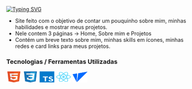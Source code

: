 [![Typing SVG](https://readme-typing-svg.herokuapp.com/?color=e0b0ff&size=35&center=true&vCenter=true&width=1000&lines=+Seja+Bem+vindo+ao+meu+Portfólio!+)](https://git.io/typing-svg)
+ Site feito com o objetivo de contar um pouquinho sobre mim, minhas habilidades e mostrar meus projetos.
+ Nele contem 3 páginas -> Home, Sobre mim e Projetos
+ Contém um breve texto sobre mim, minhas skills em ícones, minhas redes e card links para meus projetos.
### Tecnologias / Ferramentas Utilizadas
<div style="display: inline_block">
<img align="center" alt="Gabi-HTML" height="30" width="40" src="https://raw.githubusercontent.com/devicons/devicon/master/icons/html5/html5-original.svg">
<img align="center" alt="Gabi-CSS" height="30" width="40" src="https://raw.githubusercontent.com/devicons/devicon/master/icons/css3/css3-original.svg">
<img align="center" alt="Gabi-typescript" height="30" width="40" src="https://raw.githubusercontent.com/devicons/devicon/master/icons/typescript/typescript-original.svg">
<img align="center" alt="Gabi-react" height="30" width="40" src="https://raw.githubusercontent.com/devicons/devicon/master/icons/react/react-original.svg">
<img align="center" alt="Gabi-vite" height="30" width="40" src="https://raw.githubusercontent.com/devicons/devicon/master/icons/vite/vite-original.svg">
</div>
